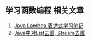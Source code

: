 ## 学习函数编程 相关文章
1. [Java Lambda 表达式学习笔记](https://buzheng.org/post/20160224-lambda-expression-notes/)
2. [Java中对List去重, Stream去重](https://cloud.tencent.com/developer/article/1098863)